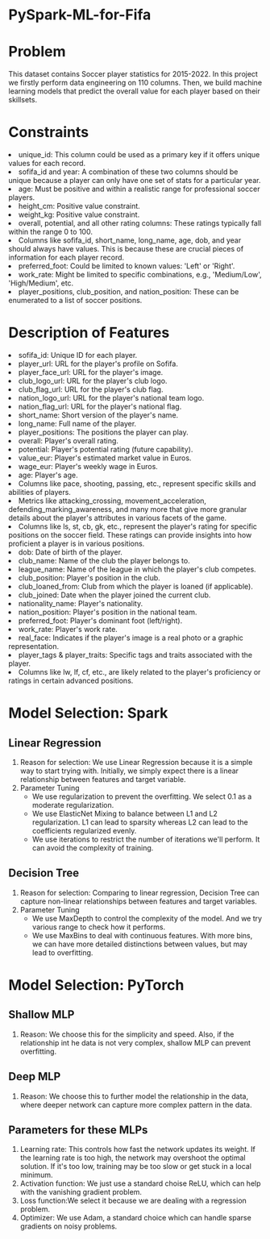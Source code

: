 # PySpark-ML-for-Fifa

# Problem
This dataset contains Soccer player statistics for 2015-2022. In this project we firstly perform data engineering on 110 columns. Then, we build machine learning models that predict the overall value for each player based on their skillsets.

# Constraints
<li>unique_id: This column could be used as a primary key if it offers unique values for each record.</li>
<li>sofifa_id and year: A combination of these two columns should be unique because a player can only have one set of stats for a particular year.</li>
<li>age: Must be positive and within a realistic range for professional soccer players.</li>
<li>height_cm: Positive value constraint.</li>
<li>weight_kg: Positive value constraint.</li>
<li>overall, potential, and all other rating columns: These ratings typically fall within the range 0 to 100.</li>
<li>Columns like sofifa_id, short_name, long_name, age, dob, and year should always have values. This is because these are crucial pieces of information for each player record.</li>
<li>preferred_foot: Could be limited to known values: 'Left' or 'Right'.</li>
<li>work_rate: Might be limited to specific combinations, e.g., 'Medium/Low', 'High/Medium', etc.</li>
<li>player_positions, club_position, and nation_position: These can be enumerated to a list of soccer positions.</li>

# Description of Features
<li>sofifa_id: Unique ID for each player.</li>
<li>player_url: URL for the player's profile on Sofifa.</li>
<li>player_face_url: URL for the player's image.</li>
<li>club_logo_url: URL for the player's club logo.</li>
<li>club_flag_url: URL for the player's club flag.</li>
<li>nation_logo_url: URL for the player's national team logo.</li>
<li>nation_flag_url: URL for the player's national flag.</li>
<li>short_name: Short version of the player's name.</li>
<li>long_name: Full name of the player.</li>
<li>player_positions: The positions the player can play.</li>
<li>overall: Player's overall rating.</li>
<li>potential: Player's potential rating (future capability).</li>
<li>value_eur: Player's estimated market value in Euros.</li>
<li>wage_eur: Player's weekly wage in Euros.</li>
<li>age: Player's age.</li>
<li>Columns like pace, shooting, passing, etc., represent specific skills and abilities of players.</li>
<li>Metrics like attacking_crossing, movement_acceleration, defending_marking_awareness, and many more that give more granular details about the player's attributes in various facets of the game.</li>
<li>Columns like ls, st, cb, gk, etc., represent the player's rating for specific positions on the soccer field. These ratings can provide insights into how proficient a player is in various positions.</li>
<li>dob: Date of birth of the player.</li>
<li>club_name: Name of the club the player belongs to.</li>
<li>league_name: Name of the league in which the player's club competes.</li>
<li>club_position: Player's position in the club.</li>
<li>club_loaned_from: Club from which the player is loaned (if applicable).</li>
<li>club_joined: Date when the player joined the current club.</li>
<li>nationality_name: Player's nationality.</li>
<li>nation_position: Player's position in the national team.</li>
<li>preferred_foot: Player's dominant foot (left/right).</li>
<li>work_rate: Player's work rate.</li>
<li>real_face: Indicates if the player's image is a real photo or a graphic representation.</li>
<li>player_tags & player_traits: Specific tags and traits associated with the player.</li>
<li>Columns like lw, lf, cf, etc., are likely related to the player's proficiency or ratings in certain advanced positions.</li>

# Model Selection: Spark
## Linear Regression
1. Reason for selection: We use Linear Regression because it is a simple way to start trying with. Initially, we simply expect there is a linear relationship between features and target variable.
2. Parameter Tuning
   - We use regularization to prevent the overfitting. We select 0.1 as a moderate regularization.
   - We use ElasticNet Mixing to balance between L1 and L2 regularization. L1 can lead to sparsity whereas L2 can lead to the coefficients regularized evenly.
   - We use iterations to restrict the number of iterations we'll perform. It can avoid the complexity of training.

## Decision Tree
1. Reason for selection: Comparing to linear regression, Decision Tree can capture non-linear relationships between features and target variables.
2. Parameter Tuning
   - We use MaxDepth to control the complexity of the model. And we try various range to check how it performs.
   - We use MaxBins to deal with continuous features. With more bins, we can have more detailed distinctions between values, but may lead to overfitting.
  
# Model Selection: PyTorch
## Shallow MLP
1. Reason: We choose this for the simplicity and speed. Also, if the relationship int he data is not very complex, shallow MLP can prevent overfitting.

## Deep MLP
1. Reason: We choose this to further model the relationship in the data, where deeper network can capture more complex pattern in the data.

## Parameters for these MLPs
1. Learning rate: This controls how fast the network updates its weight. If the learning rate is too high, the network may overshoot the optimal solution. If it's too low, training may be too slow or get stuck in a local minimum.
2. Activation function: We just use a standard choise ReLU, which can help with the vanishing gradient problem.
3. Loss function:We select it because we are dealing with a regression problem.
4. Optimizer: We use Adam, a standard choice which can handle sparse gradients on noisy problems.
